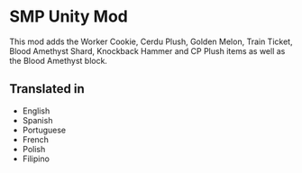 # SMP Unity Mod
This mod adds the Worker Cookie, Cerdu Plush, Golden Melon, Train Ticket, Blood Amethyst Shard, Knockback Hammer and CP Plush items as well as the Blood Amethyst block.

## Translated in
- English
- Spanish
- Portuguese
- French
- Polish
- Filipino
